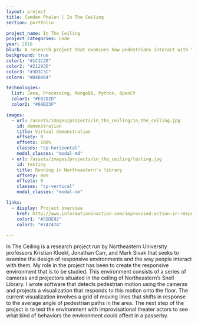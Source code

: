 ```yaml
---
layout: project
title: Camden Phalen | In The Ceiling
section: portfolio

project_name: In The Ceiling
project_categories: Code
year: 2016
blurb: A research project that examines how pedestrians interact with their environment through the use of motion detection and data visualization. 
background: true
color1: "#1C1C20"
color2: "#21293D"
color3: "#3D3C3C"
color4: "#B4B4B4"

technologies:
  list: Java, Processing, MongoDB, Python, OpenCV
  color1: "#EB2D2D"
  color2: "#69B23F"

images:
  - url: /assets/images/projects/in_the_ceiling/in_the_ceiling.jpg
    id: demonstration
    title: Virtual demonstration
    offsety: 0
    offsetx: 100%
    classes: "cp-horizontal"
    modal_classes: "modal-md"
  - url: /assets/images/projects/in_the_ceiling/testing.jpg
    id: testing
    title: Running in Northeastern's library
    offsety: 80%
    offsetx: 0
    classes: "cp-vertical"
    modal_classes: "modal-sm"

links:
  - display: Project overview
    href: http://www.informationinaction.com/improvised-action-in-responsive-environments/
    color1: "#5DDE92"
    color2: "#747474"

--- 
```

In The Ceiling is a research project run by Northeastern University professors Kristian Kloekl, Jonathan Carr, and Mark Sivak that seeks to examine the design of responsive environments and the way people interact with them. My role in the project has been to create the responsive environment that is to be studied. This environment consists of a series of cameras and projectors situated in the ceiling of Northeastern’s Snell Library. I wrote software that detects pedestrian motion using the cameras and projects a visualization that responds to this motion onto the floor. The current visualization involves a grid of moving lines that shifts in response to the average angle of pedestrian paths in the area. The next step of the project is to test the environment with improvisational theater actors to see what kind of behaviors the environment could affect in a passerby.  